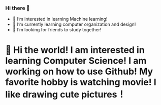 ### Hi there 👋
- 🔭 I’m interested in learning Machine learning!
- 🌱 I’m currently learning computer organization and design!
- 👯 I’m looking for friends to study together!
# :wave: Hi the world! I am interested in learning Computer Science! I am working on how to use Github! My favorite hobby is watching movie! I like drawing cute pictures！
<!--
**Savannah-yz/Savannah-yz** is a ✨ _special_ ✨ repository because its `README.md` (this file) appears on your GitHub profile.

Here are some ideas to get you started:

- 🔭 I’m currently working on ...
- 🌱 I’m currently learning ...
- 👯 I’m looking to collaborate on ...
- 🤔 I’m looking for help with ...
- 💬 Ask me about ...
- 📫 How to reach me: ...
- 😄 Pronouns: ...
- ⚡ Fun fact: ...
-->
